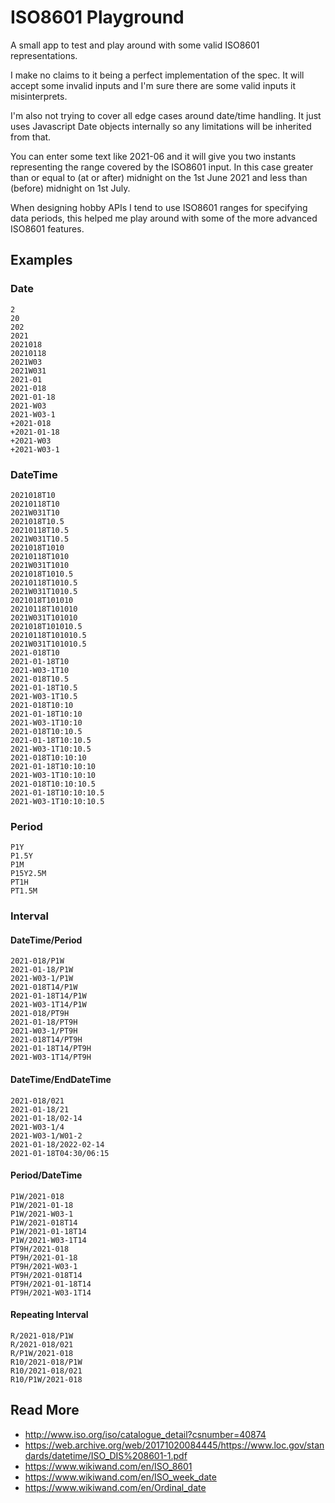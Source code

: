 # ISO8601 Playground

A small app to test and play around with some valid ISO8601 representations.

I make no claims to it being a perfect implementation of the spec. It will accept some invalid inputs and I'm sure there are some valid inputs it misinterprets.

I'm also not trying to cover all edge cases around date/time handling. It just uses Javascript Date objects internally so any limitations will be inherited from that.

You can enter some text like 2021-06 and it will give you two instants representing the range covered by the ISO8601 input. In this case greater than or equal to (at or after) midnight on the 1st June 2021 and less than (before) midnight on 1st July.

When designing hobby APIs I tend to use ISO8601 ranges for specifying data periods, this helped me play around with some of the more advanced ISO8601 features.

## Examples

### Date

    2
    20
    202
    2021
    2021018
    20210118
    2021W03
    2021W031
    2021-01
    2021-018
    2021-01-18
    2021-W03
    2021-W03-1
    +2021-018
    +2021-01-18
    +2021-W03
    +2021-W03-1

### DateTime

    2021018T10
    20210118T10
    2021W031T10
    2021018T10.5
    20210118T10.5
    2021W031T10.5
    2021018T1010
    20210118T1010
    2021W031T1010
    2021018T1010.5
    20210118T1010.5
    2021W031T1010.5
    2021018T101010
    20210118T101010
    2021W031T101010
    2021018T101010.5
    20210118T101010.5
    2021W031T101010.5
    2021-018T10
    2021-01-18T10
    2021-W03-1T10
    2021-018T10.5
    2021-01-18T10.5
    2021-W03-1T10.5
    2021-018T10:10
    2021-01-18T10:10
    2021-W03-1T10:10
    2021-018T10:10.5
    2021-01-18T10:10.5
    2021-W03-1T10:10.5
    2021-018T10:10:10
    2021-01-18T10:10:10
    2021-W03-1T10:10:10
    2021-018T10:10:10.5
    2021-01-18T10:10:10.5
    2021-W03-1T10:10:10.5

### Period

    P1Y
    P1.5Y
    P1M
    P15Y2.5M
    PT1H
    PT1.5M

### Interval

#### DateTime/Period

    2021-018/P1W
    2021-01-18/P1W
    2021-W03-1/P1W
    2021-018T14/P1W
    2021-01-18T14/P1W
    2021-W03-1T14/P1W
    2021-018/PT9H
    2021-01-18/PT9H
    2021-W03-1/PT9H
    2021-018T14/PT9H
    2021-01-18T14/PT9H
    2021-W03-1T14/PT9H

#### DateTime/EndDateTime

    2021-018/021
    2021-01-18/21
    2021-01-18/02-14
    2021-W03-1/4
    2021-W03-1/W01-2
    2021-01-18/2022-02-14
    2021-01-18T04:30/06:15

#### Period/DateTime

    P1W/2021-018
    P1W/2021-01-18
    P1W/2021-W03-1
    P1W/2021-018T14
    P1W/2021-01-18T14
    P1W/2021-W03-1T14
    PT9H/2021-018
    PT9H/2021-01-18
    PT9H/2021-W03-1
    PT9H/2021-018T14
    PT9H/2021-01-18T14
    PT9H/2021-W03-1T14

#### Repeating Interval

    R/2021-018/P1W
    R/2021-018/021
    R/P1W/2021-018
    R10/2021-018/P1W
    R10/2021-018/021
    R10/P1W/2021-018

## Read More

* http://www.iso.org/iso/catalogue_detail?csnumber=40874
* https://web.archive.org/web/20171020084445/https://www.loc.gov/standards/datetime/ISO_DIS%208601-1.pdf
* https://www.wikiwand.com/en/ISO_8601
* https://www.wikiwand.com/en/ISO_week_date
* https://www.wikiwand.com/en/Ordinal_date